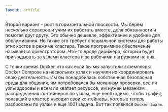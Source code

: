 ```yaml
---
layout: article
---
```


Второй вариант - рост в горизонтальной плоскости. Мы берём несколько серверов и учим их работать вместе, деля обязанности и помогая друг другу. Это обычно дешевле, эффективнее и удобнее для обслуживания. Но также это требует специальной системы для работы этих хостов в режиме кластера. Такое программное обеспечение называется оркестратором. Что-то вроде дирижёра, который будет приглядывать за узлами кластера и за рабочими нагрузками на них.

С точки зрения Docker, это как если бы мы запустили экземпляры Docker Compose на нескольких узлах и научили их координировать свою деятельность. Им бы понадобилась собственная безопасная среда для общения, им потребовался бы механизм проверки, все ли узлы здоровы и всем ли хватает ресурсов, им нужен механизм распределения контейнеров по узлам, еще необходимо, чтобы трафик, попавший в кластер находил свои контейнеры, которые теперь разбросаны по узлам и еще 1001 задача. Вот так появился `Docker Swarm`.

